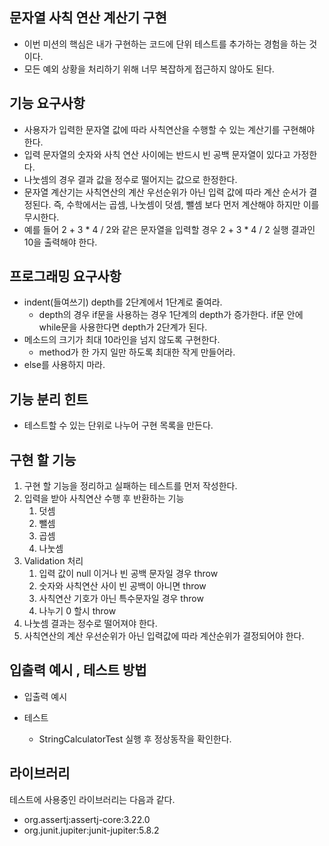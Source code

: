 ## 문자열 사칙 연산 계산기 구현

- 이번 미션의 핵심은 내가 구현하는 코드에 단위 테스트를 추가하는 경험을 하는 것이다.
- 모든 예외 상황을 처리하기 위해 너무 복잡하게 접근하지 않아도 된다.

## 기능 요구사항

- 사용자가 입력한 문자열 값에 따라 사칙연산을 수행할 수 있는 계산기를 구현해야 한다.
- 입력 문자열의 숫자와 사칙 연산 사이에는 반드시 빈 공백 문자열이 있다고 가정한다.
- 나눗셈의 경우 결과 값을 정수로 떨어지는 값으로 한정한다.
- 문자열 계산기는 사칙연산의 계산 우선순위가 아닌 입력 값에 따라 계산 순서가 결정된다. 즉, 수학에서는 곱셈, 나눗셈이 덧셈, 뺄셈 보다 먼저 계산해야 하지만 이를 무시한다.
- 예를 들어 2 + 3 * 4 / 2와 같은 문자열을 입력할 경우 2 + 3 * 4 / 2 실행 결과인 10을 출력해야 한다.

## 프로그래밍 요구사항

- indent(들여쓰기) depth를 2단계에서 1단계로 줄여라.
    - depth의 경우 if문을 사용하는 경우 1단계의 depth가 증가한다. if문 안에 while문을 사용한다면 depth가 2단계가 된다.
- 메소드의 크기가 최대 10라인을 넘지 않도록 구현한다.
    - method가 한 가지 일만 하도록 최대한 작게 만들어라.
- else를 사용하지 마라.

## 기능 분리 힌트

- 테스트할 수 있는 단위로 나누어 구현 목록을 만든다.

## 구현 할 기능

1. 구현 할 기능을 정리하고 실패하는 테스트를 먼저 작성한다.
2. 입력을 받아 사칙연산 수행 후 반환하는 기능
    1. 덧셈
    2. 뺄셈
    3. 곱셈
    4. 나눗셈
3. Validation 처리
    1. 입력 값이 null 이거나 빈 공백 문자일 경우 throw
    2. 숫자와 사칙연산 사이 빈 공백이 아니면 throw
    3. 사칙연산 기호가 아닌 특수문자일 경우 throw
    4. 나누기 0 할시 throw
4. 나눗셈 결과는 정수로 떨어져야 한다.
5. 사칙연산의 계산 우선순위가 아닌 입력값에 따라 계산순위가 결정되어야 한다.

## 입출력 예시 , 테스트 방법

- 입출력 예시

- 테스트
    - StringCalculatorTest 실행 후 정상동작을 확인한다.

## 라이브러리

테스트에 사용중인 라이브러리는 다음과 같다.

- org.assertj:assertj-core:3.22.0
- org.junit.jupiter:junit-jupiter:5.8.2